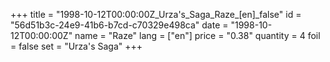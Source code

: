 +++
title = "1998-10-12T00:00:00Z_Urza's_Saga_Raze_[en]_false"
id = "56d51b3c-24e9-41b6-b7cd-c70329e498ca"
date = "1998-10-12T00:00:00Z"
name = "Raze"
lang = ["en"]
price = "0.38"
quantity = 4
foil = false
set = "Urza's Saga"
+++
